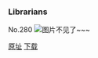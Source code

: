 ### Librarians
No.280
![图片不见了~~~](https://imgs.xkcd.com/comics/librarians.png)

[原址](https://xkcd.com//280) [下载](https://imgs.xkcd.com/comics/librarians.png)

